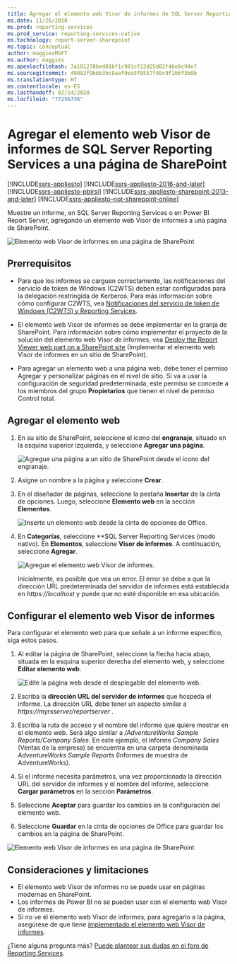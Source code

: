 ```yaml
---
title: Agregar el elemento web Visor de informes de SQL Server Reporting Services a una página de SharePoint | Microsoft Docs
ms.date: 11/26/2018
ms.prod: reporting-services
ms.prod_service: reporting-services-native
ms.technology: report-server-sharepoint
ms.topic: conceptual
author: maggiesMSFT
ms.author: maggies
ms.openlocfilehash: 7a101278bed81bf1c901cf22d25d82f46e8c94e7
ms.sourcegitcommit: 49082f9b6b3bc8aaf9ea3f8557f40c9f1b6f3b0b
ms.translationtype: HT
ms.contentlocale: es-ES
ms.lasthandoff: 02/14/2020
ms.locfileid: "77256736"
---
```

# <a name="add-sql-server-reporting-services-report-viewer-web-part-to-a-sharepoint-page"></a>Agregar el elemento web Visor de informes de SQL Server Reporting Services a una página de SharePoint

[!INCLUDE[ssrs-appliesto](../../includes/ssrs-appliesto.md)] [!INCLUDE[ssrs-appliesto-2016-and-later](../../includes/ssrs-appliesto-2016-and-later.md)]  [!INCLUDE[ssrs-appliesto-pbirsi](../../includes/ssrs-appliesto-pbirs.md)] [!INCLUDE[ssrs-appliesto-sharepoint-2013-and-later](../../includes/ssrs-appliesto-sharepoint-2013-and-later.md)] [!INCLUDE[ssrs-appliesto-not-sharepoint-online](../../includes/ssrs-appliesto-not-sharepoint-online.md)]

Muestre un informe, en SQL Server Reporting Services o en Power BI Report Server, agregando un elemento web Visor de informes a una página de SharePoint.

![Elemento web Visor de informes en una página de SharePoint](media/sharepoint-report-viewer-web-part-on-page.png)

## <a name="prerequisites"></a>Prerrequisitos

* Para que los informes se carguen correctamente, las notificaciones del servicio de token de Windows (C2WTS) deben estar configuradas para la delegación restringida de Kerberos. Para más información sobre cómo configurar C2WTS, vea [Notificaciones del servicio de token de Windows (C2WTS) y Reporting Services](../install-windows/claims-to-windows-token-service-c2wts-and-reporting-services.md).

* El elemento web Visor de informes se debe implementar en la granja de SharePoint. Para información sobre cómo implementar el proyecto de la solución del elemento web Visor de informes, vea [Deploy the Report Viewer web part on a SharePoint site](deploy-report-viewer-web-part.md) (Implementar el elemento web Visor de informes en un sitio de SharePoint).

* Para agregar un elemento web a una página web, debe tener el permiso Agregar y personalizar páginas en el nivel de sitio. Si va a usar la configuración de seguridad predeterminada, este permiso se concede a los miembros del grupo **Propietarios** que tienen el nivel de permiso Control total.

## <a name="add-web-part"></a>Agregar el elemento web

1. En su sitio de SharePoint, seleccione el icono del **engranaje**, situado en la esquina superior izquierda, y seleccione **Agregar una página**.

    ![Agregue una página a un sitio de SharePoint desde el icono del engranaje.](media/sharepoint-add-a-page.png)

2. Asigne un nombre a la página y seleccione **Crear**.

3. En el diseñador de páginas, seleccione la pestaña **Insertar** de la cinta de opciones. Luego, seleccione **Elemento web** en la sección **Elementos**.

    ![Inserte un elemento web desde la cinta de opciones de Office.](media/sharepoint-insert-web-part.png)

4. En **Categorías**, seleccione **SQL Server Reporting Services (modo nativo). En **Elementos**, seleccione **Visor de informes**. A continuación, seleccione **Agregar**.

    ![Agregue el elemento web Visor de informes.](media/sharepoint-report-viewer-web-part.png)

    Inicialmente, es posible que vea un error. El error se debe a que la dirección URL predeterminada del servidor de informes está establecida en *https://localhost* y puede que no esté disponible en esa ubicación.

## <a name="configure-the-report-viewer-web-part"></a>Configurar el elemento web Visor de informes

Para configurar el elemento web para que señale a un informe específico, siga estos pasos.

1. Al editar la página de SharePoint, seleccione la flecha hacia abajo, situada en la esquina superior derecha del elemento web, y seleccione **Editar elemento web**.

    ![Edite la página web desde el desplegable del elemento web.](media/sharepoint-edit-web-part.png)

2. Escriba la **dirección URL del servidor de informes** que hospeda el informe. La dirección URL debe tener un aspecto similar a *https://myrsserver/reportserver* .

3. Escriba la ruta de acceso y el nombre del informe que quiere mostrar en el elemento web. Será algo similar a */AdventureWorks Sample Reports/Company Sales*. En este ejemplo, el informe *Company Sales* (Ventas de la empresa) se encuentra en una carpeta denominada *AdventureWorks Sample Reports* (Informes de muestra de AdventureWorks).

4. Si el informe necesita parámetros, una vez proporcionada la dirección URL del servidor de informes y el nombre del informe, seleccione **Cargar parámetros** en la sección **Parámetros**.

5. Seleccione **Aceptar** para guardar los cambios en la configuración del elemento web.

6. Seleccione **Guardar** en la cinta de opciones de Office para guardar los cambios en la página de SharePoint.

![Elemento web Visor de informes en una página de SharePoint](media/sharepoint-report-viewer-web-part-on-page.png)

## <a name="considerations-and-limitations"></a>Consideraciones y limitaciones

* El elemento web Visor de informes no se puede usar en páginas modernas en SharePoint.
* Los informes de Power BI no se pueden usar con el elemento web Visor de informes.
* Si no ve el elemento web Visor de informes, para agregarlo a la página, asegúrese de que tiene [implementado el elemento web Visor de informes](deploy-report-viewer-web-part.md).

¿Tiene alguna pregunta más? [Puede plantear sus dudas en el foro de Reporting Services](https://go.microsoft.com/fwlink/?LinkId=620231).

